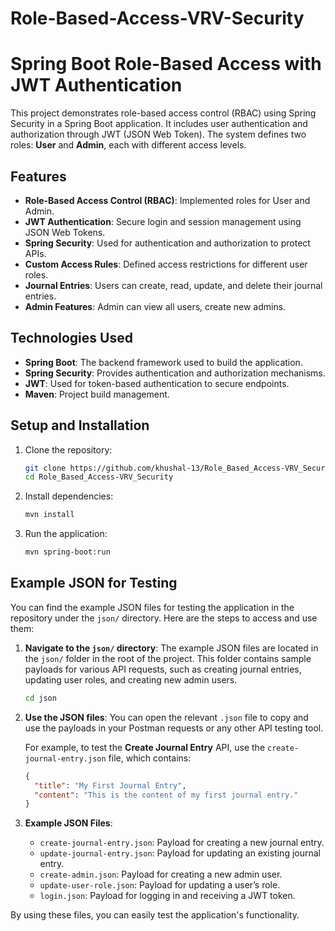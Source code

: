 ﻿# Role-Based-Access-VRV-Security

 # Spring Boot Role-Based Access with JWT Authentication

This project demonstrates role-based access control (RBAC) using Spring Security in a Spring Boot application. It includes user authentication and authorization through JWT (JSON Web Token). The system defines two roles: **User** and **Admin**, each with different access levels.

## Features
- **Role-Based Access Control (RBAC)**: Implemented roles for User and Admin.
- **JWT Authentication**: Secure login and session management using JSON Web Tokens.
- **Spring Security**: Used for authentication and authorization to protect APIs.
- **Custom Access Rules**: Defined access restrictions for different user roles.
- **Journal Entries**: Users can create, read, update, and delete their journal entries.
- **Admin Features**: Admin can view all users, create new admins.

## Technologies Used
- **Spring Boot**: The backend framework used to build the application.
- **Spring Security**: Provides authentication and authorization mechanisms.
- **JWT**: Used for token-based authentication to secure endpoints.
- **Maven**: Project build management.
  
## Setup and Installation

1. Clone the repository:
    ```bash
    git clone https://github.com/khushal-13/Role_Based_Access-VRV_Security.git
    cd Role_Based_Access-VRV_Security
    ```

2. Install dependencies:
    ```bash
    mvn install
    ```

3. Run the application:
    ```bash
    mvn spring-boot:run
    ```

## Example JSON for Testing

You can find the example JSON files for testing the application in the repository under the `json/` directory. Here are the steps to access and use them:

1. **Navigate to the `json/` directory**:
    The example JSON files are located in the `json/` folder in the root of the project. This folder contains sample payloads for various API requests, such as creating journal entries, updating user roles, and creating new admin users.

    ```bash
    cd json
    ```

2. **Use the JSON files**:
    You can open the relevant `.json` file to copy and use the payloads in your Postman requests or any other API testing tool.

    For example, to test the **Create Journal Entry** API, use the `create-journal-entry.json` file, which contains:
    ```json
    {
      "title": "My First Journal Entry",
      "content": "This is the content of my first journal entry."
    }
    ```

4. **Example JSON Files**:
    - `create-journal-entry.json`: Payload for creating a new journal entry.
    - `update-journal-entry.json`: Payload for updating an existing journal entry.
    - `create-admin.json`: Payload for creating a new admin user.
    - `update-user-role.json`: Payload for updating a user’s role.
    - `login.json`: Payload for logging in and receiving a JWT token.

By using these files, you can easily test the application's functionality.




 
